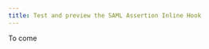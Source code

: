 ```yaml
---
title: Test and preview the SAML Assertion Inline Hook
---
```


To come

<StackSelector snippet="preview"/>